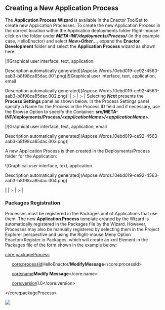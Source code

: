 ﻿## Creating a New Application Process

The **Application Process** **Wizard** is available in the Enactor ToolSet to create new Application Processes. To create the new Application Process in the correct location within the Application deployments folder Right-mouse-click on the <applicationName> folder under ***META-INF/deployments/Process/*** (in the example case, HelloEnactor) and select ***New>Other…***, expand the **Enactor Development** folder and select the **Application Process** wizard as shown here:

|![Graphical user interface, text, application

Description automatically generated](Aspose.Words.10ebd019-ce92-4563-aab3-b8f98ca85dac.001.png)|![Graphical user interface, text, application, email

Description automatically generated](Aspose.Words.10ebd019-ce92-4563-aab3-b8f98ca85dac.002.png)|
| :- | :- |
Selecting ***Next*** presents the **Process Settings** panel as shown below. In the Process Settings panel specify a Name for the Process in the Process ID field and if necessary, use the Browse Option to specify the Container: **src/META-INF/deployments/Process/<***applicationName***>/<***applicationName***>**.

|![Graphical user interface, text, application, email

Description automatically generated](Aspose.Words.10ebd019-ce92-4563-aab3-b8f98ca85dac.003.png)|<p>A new Application Process is then created in the Deployments/Process folder for the Application:</p><p>![Graphical user interface, text, application

Description automatically generated](Aspose.Words.10ebd019-ce92-4563-aab3-b8f98ca85dac.004.png)</p>|
| :- | :- |

### **Packages Registration**
Processes must be registered in the Packages.xml of Applications that use them. The new **Application Process** template created by the Wizard is automatically registered in the Packages file by the Wizard. However, Processes may also be manually registered by selecting them in the Project Explorer perspective and using the Right-mouse Meny Option Enactor>Register in Packages, which will create an xml Element in the Packages file of the form shown in the example below:

<core:packageProcess>

`	`<core:processId>HelloEnactor/**ModifyMessage**</core:processId>

`	`<core:name>**Modify Message**</core:name>

`	`<core:version>1.0</core:version>

</core:packageProcess>

![](Aspose.Words.10ebd019-ce92-4563-aab3-b8f98ca85dac.005.png)


